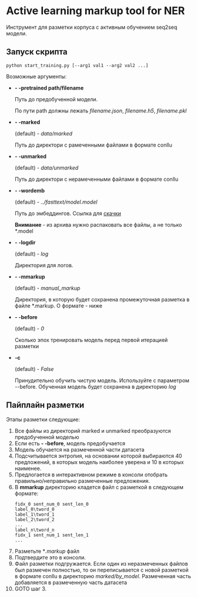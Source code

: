 # Active learning markup tool for NER

Инструмент для разметки корпуса с активным обучением seq2seq модели.

## Запуск скрипта

```
python start_training.py [--arg1 val1 --arg2 val2 ...]
```

Возможные аргументы:

- **- -pretrained path/filename**
	
	Путь до предобученной модели.
	
	По пути path должны лежать *filename.json*, *filename.h5*, *filename.pkl* 


- **- -marked**
	
	(default) - *data/marked*

	Путь до директори с рамеченными файлами в формате conllu


- **- -unmarked**
	
	(default) - *data/unmarked*

	Путь до директори с нерамеченными файлами в формате conllu


- **- -wordemb**
	
	(default) - *../fasttext/model.model*

	Путь до эмбеддингов. Ссылка для [скачки](http://vectors.nlpl.eu/repository/11/187.zip)

	**Внимание** - из архива нужно распаковать все файлы, а не только *.model 


- **- -logdir**
	
	(default) - *log*

	Директория для логов. 


- **- -mmarkup**
	
	(default) - *manual_markup*
	
	Директория, в которую будет сохранена промежуточная разметка в файле *.markup. О формате - ниже


- **- -before**
	
	(default) - *0*

	Сколько эпох тренировать модель перед первой итерацией разметки


- **-c**
	
	(default) - *False*

	Принудительно обучить чистую модель. Используйте с параметром --before.
	Обученная модель будет сохранена в директорию *log*


## Пайплайн разметки

Этапы разметки следующие:

1. Все файлы из директорий marked и unmarked преобразуются предобученной моделью 
2. Если есть **- -before**, модель предобучается
3. Модель обучается на размеченной части датасета
4. Подсчитывается энтропия, на основании которой выбираются 40 предложений, в которых модель наиболее уверена и 10 в которых наименее.
5. Предлогается в интерактивном режиме в консоли отобрать правильно/неправильно размеченные предложения.
6. В **mmarkup** директорию кладется файл с разметкой в следующем формате:
   ```
   fidx_0 sent_num_0 sent_len_0
   label_0\tword_0
   label_1\tword_1
   label_2\tword_2
   ...
   label_n\tword_n
   fidx_1 sent_num_1 sent_len_1
   ...
   ```
7. Разметьте **.markup* файл
8. Подтвердите это в консоли.
9. Файл разметки подгружается. Если один из неразмеченных файлов был размечен полностью, то он переписывается с новой разметкой в формате conllu в директорию *marked/by_model*. Размеченная часть добавляется в размеченную часть датасета 
10. GOTO шаг 3.
